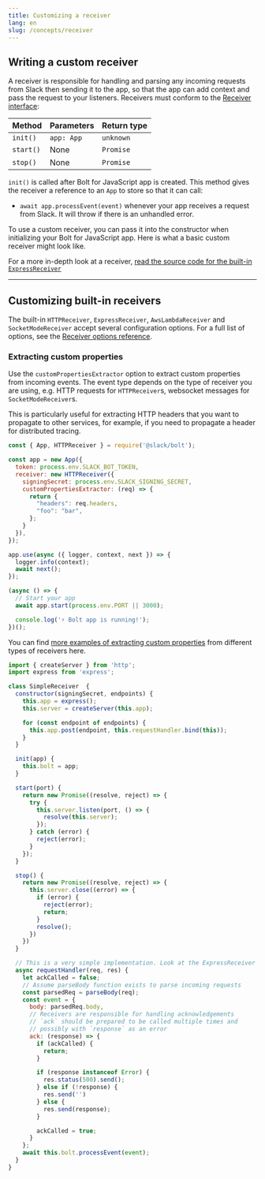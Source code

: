 ```yaml
---
title: Customizing a receiver
lang: en
slug: /concepts/receiver
---
```


## Writing a custom receiver

A receiver is responsible for handling and parsing any incoming requests from Slack then sending it to the app, so that the app can add context and pass the request to your listeners. Receivers must conform to the [Receiver interface](https://github.com/slackapi/bolt-js/blob/%40slack/bolt%403.13.1/src/types/receiver.ts#L27-L31):

| Method       | Parameters                       | Return type |
|--------------|----------------------------------|-------------|
| `init()`     | `app: App`                       | `unknown`   |
| `start()`    | None                             | `Promise`   |
| `stop()`     | None                             | `Promise`   |

`init()` is called after Bolt for JavaScript app is created. This method gives the receiver a reference to an `App` to store so that it can call:
* `await app.processEvent(event)` whenever your app receives a request from Slack. It will throw if there is an unhandled error.

To use a custom receiver, you can pass it into the constructor when initializing your Bolt for JavaScript app. Here is what a basic custom receiver might look like.

For a more in-depth look at a receiver, [read the source code for the built-in `ExpressReceiver`](https://github.com/slackapi/bolt-js/blob/master/src/receivers/ExpressReceiver.ts)

---

## Customizing built-in receivers

The built-in `HTTPReceiver`, `ExpressReceiver`, `AwsLambdaReceiver` and `SocketModeReceiver` accept several configuration options. For a full list of options, see the [Receiver options reference](/reference#receiver-options).

### Extracting custom properties

Use the `customPropertiesExtractor` option to extract custom properties from incoming events. The event type depends on the type of receiver you are using, e.g. HTTP requests for `HTTPReceiver`s, websocket messages for `SocketModeReceiver`s.

This is particularly useful for extracting HTTP headers that you want to propagate to other services, for example, if you need to propagate a header for distributed tracing.

```javascript
const { App, HTTPReceiver } = require('@slack/bolt');

const app = new App({
  token: process.env.SLACK_BOT_TOKEN,
  receiver: new HTTPReceiver({
    signingSecret: process.env.SLACK_SIGNING_SECRET,
    customPropertiesExtractor: (req) => {
      return {
        "headers": req.headers,
        "foo": "bar",
      };
    }
  }),
});

app.use(async ({ logger, context, next }) => {
  logger.info(context);
  await next();
});

(async () => {
  // Start your app
  await app.start(process.env.PORT || 3000);

  console.log('⚡️ Bolt app is running!');
})();
```

You can find [more examples of extracting custom properties](https://github.com/slackapi/bolt-js/tree/%40slack/bolt%403.13.1/examples/custom-properties) from different types of receivers here.


```javascript
import { createServer } from 'http';
import express from 'express';

class SimpleReceiver  {
  constructor(signingSecret, endpoints) {
    this.app = express();
    this.server = createServer(this.app);

    for (const endpoint of endpoints) {
      this.app.post(endpoint, this.requestHandler.bind(this));
    }
  }

  init(app) {
    this.bolt = app;
  }

  start(port) {
    return new Promise((resolve, reject) => {
      try {
        this.server.listen(port, () => {
          resolve(this.server);
        });
      } catch (error) {
        reject(error);
      }
    });
  }

  stop() {
    return new Promise((resolve, reject) => {
      this.server.close((error) => {
        if (error) {
          reject(error);
          return;
        }
        resolve();
      })
    })
  }

  // This is a very simple implementation. Look at the ExpressReceiver source for more detail
  async requestHandler(req, res) {
    let ackCalled = false;
    // Assume parseBody function exists to parse incoming requests
    const parsedReq = parseBody(req);
    const event = {
      body: parsedReq.body,
      // Receivers are responsible for handling acknowledgements
      // `ack` should be prepared to be called multiple times and
      // possibly with `response` as an error
      ack: (response) => {
        if (ackCalled) {
          return;
        }

        if (response instanceof Error) {
          res.status(500).send();
        } else if (!response) {
          res.send('')
        } else {
          res.send(response);
        }

        ackCalled = true;
      }
    };
    await this.bolt.processEvent(event);
  }
}
```

